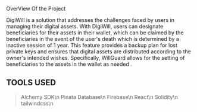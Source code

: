 OverView Of the Project

DigiWill is a solution that addresses the challenges faced by users in managing their digital assets. 
With DigiWill, users can designate beneficiaries for their assets in their wallet, which can be claimed by the beneficiaries in the event of the user's death which is determined by a inactive session of 1 year. 
This feature provides a backup plan for lost private keys and ensures that digital assets are distributed according to the owner's intended wishes.
Specifically, WillGuard allows for the setting of beneficiaries to the assets in the wallet as needed  .



TOOLS USED
----------
>Alchemy SDK\n
>Pinata Database\n
>Firebase\n
>React\n
>Solidity\n
>tailwindcss\n
